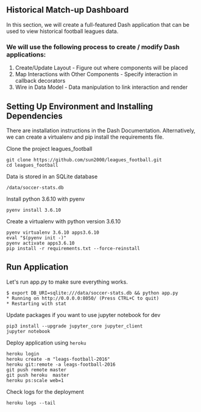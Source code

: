 ## Historical Match-up Dashboard
In this section, we will create a full-featured Dash application that can be used to view historical football leagues data.

### We will use the following process to create / modify Dash applications:

1. Create/Update Layout - Figure out where components will be placed
2. Map Interactions with Other Components - Specify interaction in callback decorators
3. Wire in Data Model - Data manipulation to link interaction and render

## Setting Up Environment and Installing Dependencies
There are installation instructions in the Dash Documentation. Alternatively, we can create a virtualenv and pip install the requirements file.


Clone the project leagues_football
```
git clone https://github.com/sun2000/leagues_football.git
cd leagues_football
```

Data is stored in an SQLite database
```
/data/soccer-stats.db
```

Install python 3.6.10 with pyenv
```
pyenv install 3.6.10
```

Create a virtualenv with python version 3.6.10
```
pyenv virtualenv 3.6.10 apps3.6.10
eval "$(pyenv init -)"
pyenv activate apps3.6.10
pip install -r requirements.txt --force-reinstall
```


## Run Application
Let's run app.py to make sure everything works.

```
$ export DB_URI=sqlite:///data/soccer-stats.db && python app.py
* Running on http://0.0.0.0:8050/ (Press CTRL+C to quit)
* Restarting with stat
```


Update packages if you want to use jupyter notebook for dev
```
pip3 install --upgrade jupyter_core jupyter_client
jupyter notebook
```



Deploy application using `heroku`
```
heroku login
heroku create -m "leags-football-2016"
heroku git:remote -a leags-football-2016
git push remote master
git push heroku  master
heroku ps:scale web=1
```


Check logs for the deployment
```
heroku logs --tail
```
